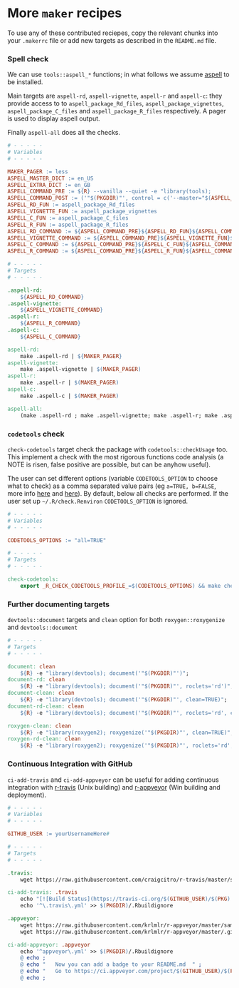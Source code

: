 # More `maker` recipes

To use any of these contributed reciepes, copy the relevant chunks
into your `.makerrc` file or add new targets as described in the
`README.md` file.


<!-- 
### TemplateTitle

``` Makefile
# - - - - -
# Variables
# - - - - -

# - - - - -
# Targets
# - - - - -

```
-->

### Spell check

We can use `tools::aspell_*` functions; in what follows we assume
[aspell](http://aspell.net) to be installed. 

Main targets are `aspell-rd`, `aspell-vignette`, `aspell-r` and `aspell-c`:
they provide access to to `aspell_package_Rd_files`,
`aspell_package_vignettes`, `aspell_package_C_files` and
`aspell_package_R_files` respectively.  A pager is used to display aspell
output.

Finally `aspell-all` does all the checks.  

```Makefile
# - - - - -
# Variables
# - - - - -

MAKER_PAGER := less
ASPELL_MASTER_DICT := en_US
ASPELL_EXTRA_DICT := en_GB
ASPELL_COMMAND_PRE := ${R} --vanilla --quiet -e "library(tools); 
ASPELL_COMMAND_POST := ('"$(PKGDIR)"', control = c('--master="$(ASPELL_MASTER_DICT)"', '--add-extra-dicts="$(ASPELL_EXTRA_DICT)"'), dictionaries = Sys.glob(file.path(R.home('share'), 'dictionaries', '*.rds')))" 
ASPELL_RD_FUN := aspell_package_Rd_files
ASPELL_VIGNETTE_FUN := aspell_package_vignettes
ASPELL_C_FUN := aspell_package_C_files
ASPELL_R_FUN := aspell_package_R_files
ASPELL_RD_COMMAND := ${ASPELL_COMMAND_PRE}${ASPELL_RD_FUN}${ASPELL_COMMAND_POST}
ASPELL_VIGNETTE_COMMAND := ${ASPELL_COMMAND_PRE}${ASPELL_VIGNETTE_FUN}${ASPELL_COMMAND_POST}
ASPELL_C_COMMAND := ${ASPELL_COMMAND_PRE}${ASPELL_C_FUN}${ASPELL_COMMAND_POST}
ASPELL_R_COMMAND := ${ASPELL_COMMAND_PRE}${ASPELL_R_FUN}${ASPELL_COMMAND_POST}

# - - - - -
# Targets
# - - - - -

.aspell-rd:
	${ASPELL_RD_COMMAND}
.aspell-vignette: 
	${ASPELL_VIGNETTE_COMMAND}
.aspell-r: 
	${ASPELL_R_COMMAND}
.aspell-c: 
	${ASPELL_C_COMMAND}

aspell-rd: 
	make .aspell-rd | ${MAKER_PAGER}
aspell-vignette: 
	make .aspell-vignette | $(MAKER_PAGER)
aspell-r: 
	make .aspell-r | $(MAKER_PAGER)
aspell-c: 
	make .aspell-c | $(MAKER_PAGER)

aspell-all:
	(make .aspell-rd ; make .aspell-vignette; make .aspell-r; make .aspell-c) | $(MAKER_PAGER)

```


### `codetools` check

`check-codetools` target check the package with `codetools::checkUsage`
too. This implement a check with the most rigorous functions code analysis
(a NOTE is risen, false positive are possible, but can be anyhow useful).

The user can set different options (variable `CODETOOLS_OPTION` to choose
what to check) as a comma separated value pairs (eg `a=TRUE, b=FALSE`, more
info
[here](http://cran.r-project.org/doc/manuals/r-release/R-ints.html#Tools)
and [here](http://stackoverflow.com/questions/10017702/)). By default,
below all checks are performed. If the user set up `~/.R/check.Renviron`
`CODETOOLS_OPTION` is ignored.


``` Makefile
# - - - - -
# Variables
# - - - - -

CODETOOLS_OPTIONS := "all=TRUE"

# - - - - -
# Targets
# - - - - -

check-codetools: 
	export _R_CHECK_CODETOOLS_PROFILE_=$(CODETOOLS_OPTIONS) && make check PKG=$(PKG)

```


### Further documenting targets

`devtools::document` targets and `clean` option for both
`roxygen::roxygenize` and `devtools::document` 

``` Makefile
# - - - - -
# Targets
# - - - - -

document: clean
	${R} -e "library(devtools); document('"$(PKGDIR)"')";
document-rd: clean
	${R} -e "library(devtools); document('"$(PKGDIR)"', roclets='rd')";
document-clean: clean
	${R} -e "library(devtools); document('"$(PKGDIR)"', clean=TRUE)";
document-rd-clean: clean
	${R} -e "library(devtools); document('"$(PKGDIR)"', roclets='rd', clean=TRUE)";

roxygen-clean: clean
	${R} -e "library(roxygen2); roxygenize('"$(PKGDIR)"', clean=TRUE)";
roxygen-rd-clean: clean
	${R} -e "library(roxygen2); roxygenize('"$(PKGDIR)"', roclets='rd', clean=TRUE)";

```


### Continuous Integration with GitHub
`ci-add-travis` and `ci-add-appveyor` can be useful for adding continuous
integration with [r-travis](https://github.com/craigcitro/r-travis) (Unix
building) and [r-appveyor](https://github.com/krlmlr/r-appveyor) (Win
building and deployment).

``` Makefile
# - - - - -
# Variables
# - - - - -

GITHUB_USER := yourUsernameHere#

# - - - - -
# Targets
# - - - - -

.travis:
	wget https://raw.githubusercontent.com/craigcitro/r-travis/master/sample.travis.yml -O  $(PKGDIR)/.travis.yml

ci-add-travis: .travis
	echo "[![Build Status](https://travis-ci.org/$(GITHUB_USER)/$(PKG).svg)](https://travis-ci.org/$(GITHUB_USER)/$(PKG))" >> $(PKGDIR)/README.md
	echo '^\.travis\.yml' >> $(PKGDIR)/.Rbuildignore

.appveyor:
	wget https://raw.githubusercontent.com/krlmlr/r-appveyor/master/sample.appveyor.yml -O  $(PKGDIR)/appveyor.yml
	wget https://raw.githubusercontent.com/krlmlr/r-appveyor/master/.gitattributes -O  $(PKGDIR)/.gitattributes

ci-add-appveyor: .appveyor
	echo '^appveyor\.yml' >> $(PKGDIR)/.Rbuildignore
	@ echo ;
	@ echo "   Now you can add a badge to your README.md  " ;
	@ echo "   Go to https://ci.appveyor.com/project/$(GITHUB_USER)/$(PKG)/settings/badges  " ;
	@ echo ;

```
